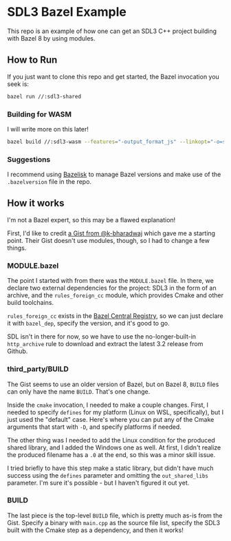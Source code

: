 # SDL3 Bazel Example

This repo is an example of how one can get an SDL3 C++ project
building with Bazel 8 by using modules.

## How to Run

If you just want to clone this repo and get started, the Bazel
invocation you seek is:

```sh
bazel run //:sdl3-shared
```

### Building for WASM

I will write more on this later!

```sh
bazel build //:sdl3-wasm --features="-output_format_js" --linkopt="-o=sdl3-wasm.html" --linkopt="--oformat=html"
```

### Suggestions

I recommend using [Bazelisk](https://github.com/bazelbuild/bazelisk)
to manage Bazel versions and make use of the `.bazelversion` file
in the repo.

## How it works

I'm not a Bazel expert, so this may be a flawed explanation!

First, I'd like to credit [a Gist from
@k-bharadwaj](https://gist.github.com/k-bharadwaj/7f0922425a6ac6dd4b938894563b27a4)
which gave me a starting point. Their Gist doesn't use modules, though, so I
had to change a few things.

### MODULE.bazel

The point I started with from there was the `MODULE.bazel` file. In there, we
declare two external dependencies for the project: SDL3 in the form of an
archive, and the `rules_foreign_cc` module, which provides Cmake and other
build toolchains.

`rules_foreign_cc` exists in the [Bazel Central
Registry](https://registry.bazel.build/modules/rules_foreign_cc), so we can
just declare it with `bazel_dep`, specify the version, and it's good to go.

SDL isn't in there for now, so we have to use the no-longer-built-in `http_archive`
rule to download and extract the latest 3.2 release from Github.

### third_party/BUILD

The Gist seems to use an older version of Bazel, but on Bazel 8, `BUILD` files
can only have the name `BUILD`. That's one change.

Inside the `cmake` invocation, I needed to make a couple changes. First, I
needed to specify `defines` for my platform (Linux on WSL, specifically), but
I just used the "default" case. Here's where you can put any of the Cmake
arguments that start with `-D`, and specify platforms if needed.

The other thing was I needed to add the Linux condition for the produced shared
library, and I added the Windows one as well. At first, I didn't realize the
produced filename has a `.0` at the end, so this was a minor skill issue.

I tried briefly to have this step make a static library, but didn't have much
success using the `defines` parameter and omitting the `out_shared_libs` parameter.
I'm sure it's possible - but I haven't figured it out yet.

### BUILD

The last piece is the top-level `BUILD` file, which is pretty much as-is from
the Gist. Specify a binary with `main.cpp` as the source file list, specify
the SDL3 built with the Cmake step as a dependency, and then it works!
